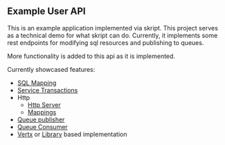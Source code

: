 ## Example User API

This is an example application implemented via skript.  This project
serves as a technical demo for what skript can do.  Currently, it
implements some rest endpoints for modifying sql resources and
publishing to queues.

More functionality is added to this api as it is implemented.

Currently showcased features:
* [SQL Mapping](https://github.com/dgoetsch/skript/blob/master/examples/api/src/main/kotlin/playwrigkt/skript/user/sql/UserQueries.kt)
* [Service Transactions](https://github.com/dgoetsch/skript/blob/master/examples/api/src/main/kotlin/playwrigkt/skript/user/UserSkripts.kt)
* Http
  * [Http Server](https://github.com/dgoetsch/skript/blob/master/examples/api/src/main/kotlin/playwrigkt/skript/venue/ExampleHttpVenue.kt)
  * [Mappings](https://github.com/dgoetsch/skript/blob/master/examples/api/src/main/kotlin/playwrigkt/skript/user/http/UserHttpSkripts.kt)
* [Queue publisher](https://github.com/dgoetsch/skript/blob/master/examples/api/src/main/kotlin/playwrigkt/skript/user/UserSkripts.kt#L17)
* [Queue Consumer](https://github.com/dgoetsch/skript/blob/master/examples/api/src/test/kotlin/playwrigkt/skript/user/UserServiceSpec.kt#L56)
* [Vertx](https://github.com/dgoetsch/skript/blob/master/examples/api/src/test/kotlin/playwrigkt/skript/user/VertxUserServiceSpec.kt) or [Library](https://github.com/dgoetsch/skript/blob/master/examples/api/src/test/kotlin/playwrigkt/skript/user/JDBCUserServiceSpec.kt) based implementation